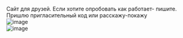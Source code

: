 Сайт для друзей. Если хотите опробовать как работает- пишите. Пришлю пригласительный код или расскажу-покажу
<br>
![image](https://github.com/user-attachments/assets/3630a9eb-aec4-4f1e-a882-4cbf34716eb9)
<br>
![image](https://github.com/user-attachments/assets/504fa262-a7a8-4c64-a786-cfe9c6b89a99)


